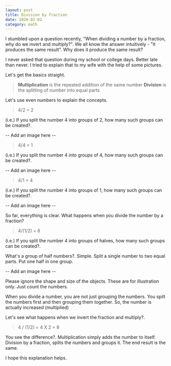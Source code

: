 ```yaml
---
layout: post
title: Division by fraction
date: 2020-02-02
category: math
---
```


I stumbled upon a question recently, "When dividing a number by a fraction, why do we invert and multiply?". We all know the answer intuitively - "It produces the same result". Why does it produce the same result?

I never asked that question during my school or college days. Better late than never. I tried to explain that to my wife with the help of some pictures.

Let's get the basics straight.

> **Multiplication** is the repeated addition of the same number
> **Division** is the splitting of number into equal parts

Let's use even numbers to explain the concepts. 

> 4/2 = 2

(i.e.) If you split the number 4 into groups of 2, how many such groups can be created?. 

-- Add an image here --

> 4/4 = 1

(i.e.) If you split the number 4 into groups of 4, how many such groups can be created?. 

-- Add an image here --

> 4/1 = 4

(i.e.) If you split the number 4 into groups of 1, how many such groups can be created?. 

-- Add an image here --

So far, everything is clear. What happens when you divide the number by a fraction?

> 4/(1/2) = 8

(i.e.) If you split the number 4 into groups of halves, how many such groups can be created?. 

What's a group of half numbers?. Simple. Split a single number to two equal parts. Put one half in one group.

-- Add an image here --

Please ignore the shape and size of the objects. These are for illustration only. Just count the numbers.

When you divide a number, you are not just grouping the numbers. You spilt the numbers first and then grouping them together. So, the number is actually increased (multiplied)

Let's see what happens when we invert the fraction and multiply?.

> 4 / (1/2) = 4 X 2 = 8

You see the difference?. Multiplication simply adds the number to itself. Division by a fraction, splits the numbers and groups it. The end result is the same.

I hope this explanation helps.